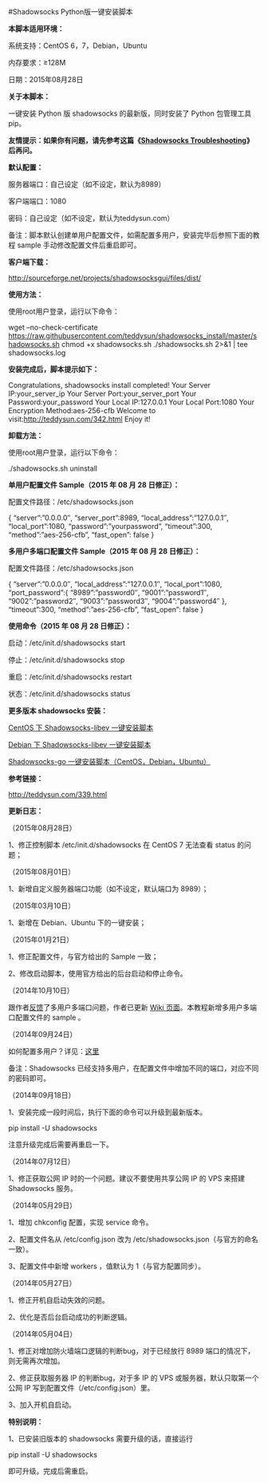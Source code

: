#Shadowsocks Python版一键安装脚本

**本脚本适用环境：**
  
系统支持：CentOS 6，7，Debian，Ubuntu
  
内存要求：≥128M
  
日期：2015年08月28日

**关于本脚本：**
  
一键安装 Python 版 shadowsocks 的最新版，同时安装了 Python 包管理工具 pip。
  
**友情提示：如果你有问题，请先参考这篇《[Shadowsocks Troubleshooting](http://teddysun.com/399.html)》后再问。**

**默认配置：**
  
服务器端口：自己设定（如不设定，默认为8989）
  
客户端端口：1080
  
密码：自己设定（如不设定，默认为teddysun.com）
  
备注：脚本默认创建单用户配置文件，如需配置多用户，安装完毕后参照下面的教程 sample 手动修改配置文件后重启即可。

**客户端下载：**
  
<http://sourceforge.net/projects/shadowsocksgui/files/dist/>

**使用方法：**
  
使用root用户登录，运行以下命令：

wget &#8211;no-check-certificate https://raw.githubusercontent.com/teddysun/shadowsocks_install/master/shadowsocks.sh chmod +x shadowsocks.sh ./shadowsocks.sh 2>&1 | tee shadowsocks.log

**安装完成后，脚本提示如下：**

Congratulations, shadowsocks install completed! Your Server IP:your\_server\_ip Your Server Port:your\_server\_port Your Password:your_password Your Local IP:127.0.0.1 Your Local Port:1080 Your Encryption Method:aes-256-cfb Welcome to visit:http://teddysun.com/342.html Enjoy it!

**卸载方法：**
  
使用root用户登录，运行以下命令：

./shadowsocks.sh uninstall

**单用户配置文件 Sample（2015 年 08 月 28 日修正）：**
  
配置文件路径：/etc/shadowsocks.json

{ &#8220;server&#8221;:&#8221;0.0.0.0&#8243;, &#8220;server\_port&#8221;:8989, &#8220;local\_address&#8221;:&#8221;127.0.0.1&#8243;, &#8220;local\_port&#8221;:1080, &#8220;password&#8221;:&#8221;yourpassword&#8221;, &#8220;timeout&#8221;:300, &#8220;method&#8221;:&#8221;aes-256-cfb&#8221;, &#8220;fast\_open&#8221;: false }

**多用户多端口配置文件 Sample（2015 年 08 月 28 日修正）：**
  
配置文件路径：/etc/shadowsocks.json

{ &#8220;server&#8221;:&#8221;0.0.0.0&#8243;, &#8220;local\_address&#8221;:&#8221;127.0.0.1&#8243;, &#8220;local\_port&#8221;:1080, &#8220;port\_password&#8221;:{ &#8220;8989&#8221;:&#8221;password0&#8243;, &#8220;9001&#8221;:&#8221;password1&#8243;, &#8220;9002&#8221;:&#8221;password2&#8243;, &#8220;9003&#8221;:&#8221;password3&#8243;, &#8220;9004&#8221;:&#8221;password4&#8243; }, &#8220;timeout&#8221;:300, &#8220;method&#8221;:&#8221;aes-256-cfb&#8221;, &#8220;fast\_open&#8221;: false }

**使用命令（2015 年 08 月 28 日修正）：**
  
启动：/etc/init.d/shadowsocks start
  
停止：/etc/init.d/shadowsocks stop
  
重启：/etc/init.d/shadowsocks restart
  
状态：/etc/init.d/shadowsocks status

**更多版本 shadowsocks 安装：**
  
[CentOS 下 Shadowsocks-libev 一键安装脚本](http://teddysun.com/357.html)
  
[Debian 下 Shadowsocks-libev 一键安装脚本](http://teddysun.com/358.html)
  
[Shadowsocks-go 一键安装脚本（CentOS，Debian，Ubuntu）](http://teddysun.com/392.html)

**参考链接：**
  
<http://teddysun.com/339.html>

**更新日志：**
  
（2015年08月28日）
  
1、修正控制脚本 /etc/init.d/shadowsocks 在 CentOS 7 无法查看 status 的问题；
  
（2015年08月01日）
  
1、新增自定义服务器端口功能（如不设定，默认端口为 8989）；
  
（2015年03月10日）
  
1、新增在 Debian、Ubuntu 下的一键安装；
  
（2015年01月21日）
  
1、修正配置文件，与官方给出的 Sample 一致；
  
2、修改启动脚本，使用官方给出的后台启动和停止命令。
  
（2014年10月10日）
  
跟作者[反馈](https://github.com/clowwindy/shadowsocks/issues/195)了多用户多端口问题，作者已更新 [Wiki 页面](https://github.com/clowwindy/shadowsocks/wiki/Configure-Multiple-Users)。本教程新增多用户多端口配置文件的 sample 。
  
（2014年09月24日）
  
如何配置多用户？详见：[这里](https://github.com/clowwindy/shadowsocks/wiki/Configure-Multiple-Users)
  
备注：Shadowsocks 已经支持多用户，在配置文件中增加不同的端口，对应不同的密码即可。
  
（2014年09月18日）
  
1、安装完成一段时间后，执行下面的命令可以升级到最新版本。

pip install -U shadowsocks

注意升级完成后需要再重启一下。
  
（2014年07月12日）
  
1、修正获取公网 IP 时的一个问题。建议不要使用共享公网 IP 的 VPS 来搭建 Shadowsocks 服务。
  
（2014年05月29日）
  
1、增加 chkconfig 配置，实现 service 命令。
  
2、配置文件名从 /etc/config.json 改为 /etc/shadowsocks.json（与官方的命名一致）。
  
3、配置文件中新增 workers ，值默认为 1（与官方配置同步）。
  
（2014年05月27日）
  
1、修正开机自启动失效的问题。
  
2、优化是否后台启动成功的判断逻辑。
  
（2014年05月04日）
  
1、修正对增加防火墙端口逻辑的判断bug，对于已经放行 8989 端口的情况下，则无需再次增加。
  
2、修正获取服务器 IP 的判断bug，对于多 IP 的 VPS 或服务器，默认只取第一个公网 IP 写到配置文件（/etc/config.json）里。
  
3、加入开机自启动。

**特别说明：**
  
1、已安装旧版本的 shadowsocks 需要升级的话，直接运行

pip install -U shadowsocks

即可升级。完成后需重启。

